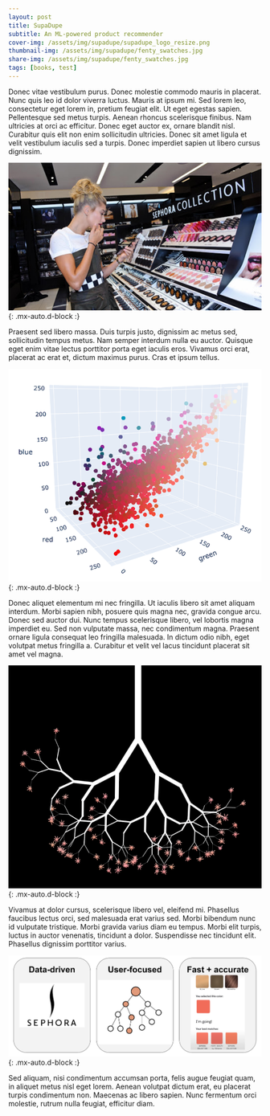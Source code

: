 ```yaml
---
layout: post
title: SupaDupe
subtitle: An ML-powered product recommender
cover-img: /assets/img/supadupe/supadupe_logo_resize.png
thumbnail-img: /assets/img/supadupe/fenty_swatches.jpg
share-img: /assets/img/supadupe/fenty_swatches.jpg
tags: [books, test]
---
```


Donec vitae vestibulum purus. Donec molestie commodo mauris in placerat. Nunc quis leo id dolor viverra luctus. Mauris at ipsum mi. Sed lorem leo, consectetur eget lorem in, pretium feugiat elit. Ut eget egestas sapien. Pellentesque sed metus turpis. Aenean rhoncus scelerisque finibus. Nam ultricies at orci ac efficitur. Donec eget auctor ex, ornare blandit nisl. Curabitur quis elit non enim sollicitudin ultricies. Donec sit amet ligula et velit vestibulum iaculis sed a turpis. Donec imperdiet sapien ut libero cursus dignissim.

![shopper]( ../assets/img/supadupe/shopper.png ){: .mx-auto.d-block :}


Praesent sed libero massa. Duis turpis justo, dignissim ac metus sed, sollicitudin tempus metus. Nam semper interdum nulla eu auctor. Quisque eget enim vitae lectus porttitor porta eget iaculis eros. Vivamus orci erat, placerat ac erat et, dictum maximus purus. Cras et ipsum tellus. 

![rgb]( ../assets/img/supadupe/rgb_space_resize.png ){: .mx-auto.d-block :}

Donec aliquet elementum mi nec fringilla. Ut iaculis libero sit amet aliquam interdum. Morbi sapien nibh, posuere quis magna nec, gravida congue arcu. Donec sed auctor dui. Nunc tempus scelerisque libero, vel lobortis magna imperdiet eu. Sed non vulputate massa, nec condimentum magna. Praesent ornare ligula consequat leo fringilla malesuada. In dictum odio nibh, eget volutpat metus fringilla a. Curabitur et velit vel lacus tincidunt placerat sit amet vel magna. 

![decision]( ../assets/img/supadupe/decision_tree_resize.png ){: .mx-auto.d-block :}

 Vivamus at dolor cursus, scelerisque libero vel, eleifend mi. Phasellus faucibus lectus orci, sed malesuada erat varius sed. Morbi bibendum nunc id vulputate tristique. Morbi gravida varius diam eu tempus. Morbi elit turpis, luctus in auctor venenatis, tincidunt a dolor. Suspendisse nec tincidunt elit. Phasellus dignissim porttitor varius.

![summary]( ../assets/img/supadupe/summary_crop_resize.png ){: .mx-auto.d-block :}

Sed aliquam, nisi condimentum accumsan porta, felis augue feugiat quam, in aliquet metus nisl eget lorem. Aenean volutpat dictum erat, eu placerat turpis condimentum non. Maecenas ac libero sapien. Nunc fermentum orci molestie, rutrum nulla feugiat, efficitur diam.

